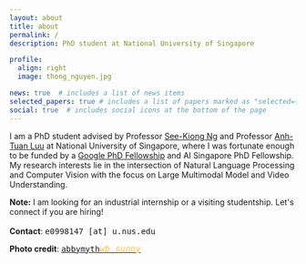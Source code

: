 ```yaml
---
layout: about
title: about
permalink: /
description: PhD student at National University of Singapore

profile:
  align: right
  image: thong_nguyen.jpg

news: true  # includes a list of news items
selected_papers: true # includes a list of papers marked as "selected={true}"
social: true  # includes social icons at the bottom of the page
---
```

I am a PhD student advised by Professor <a href="https://www.comp.nus.edu.sg/~ngsk/">See-Kiong Ng</a> and Professor <a href="https://tuanluu.github.io/">Anh-Tuan Luu</a> at National University of Singapore, where I was fortunate enough to be funded by a <a href="https://research.google/outreach/phd-fellowship/recipients/">Google PhD Fellowship</a> and AI Singapore PhD Fellowship. My research interests lie in the intersection of Natural Language Processing and Computer Vision with the focus on Large Multimodal Model and Video Understanding.

<div><span style="font-weight: bold">Note:</span> I am looking for an industrial internship or a visiting studentship. Let's connect if you are hiring!</div>
<br>
<span style="font-weight: 700!important">Contact</span>: <span style="font-family: 'Lucida Console', monospace">e0998147 [at] u.nus.edu</span>

<span style="font-weight: 700!important">Photo credit</span>: <span style="font-family: 'Lucida Console', monospace"><a href="https://www.facebook.com/profile.php?id=100007571470178">abbymyth<i class="material-icons" style="font-size:15px;color:#fec44f">wb_sunny</i></a></span>
